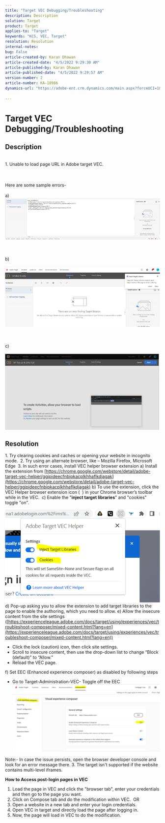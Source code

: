 ```yaml
---
title: "Target VEC Debugging/Troubleshooting"
description: Description
solution: Target
product: Target
applies-to: "Target"
keywords: "KCS, VEC, Target"
resolution: Resolution
internal-notes: 
bug: False
article-created-by: Karan Dhawan
article-created-date: "4/5/2022 9:29:30 AM"
article-published-by: Karan Dhawan
article-published-date: "4/5/2022 9:29:57 AM"
version-number: 2
article-number: KA-18986
dynamics-url: "https://adobe-ent.crm.dynamics.com/main.aspx?forceUCI=1&pagetype=entityrecord&etn=knowledgearticle&id=ec1691de-c2b4-ec11-983f-000d3a5d0d73"

---
```

# Target VEC Debugging/Troubleshooting

## Description

<br>1. Unable to load page URL in Adobe target VEC. <br><br> <br><br>Here are some sample errors- <br><br>a) ![](assets/___f81691de-c2b4-ec11-983f-000d3a5d0d73___.png)<br><br> <br><br>b)<br><br>![](assets/___071791de-c2b4-ec11-983f-000d3a5d0d73___.png)<br><br> <br><br>c)<br><br>![](assets/___0a1791de-c2b4-ec11-983f-000d3a5d0d73___.png)<br>

## Resolution


1. Try clearing cookies and caches or opening your website in incognito mode. 
 2. Try using an alternate browser, like – Mozilla Firefox, Microsoft Edge 
 3. In such error cases, install VEC helper browser extension
 a) Install the extension from [https://chrome.google.com/webstore/detail/adobe-target-vec-helper/ggjpideecfnbipkacplkhhaflkdjagak](https://chrome.google.com/webstore/detail/adobe-target-vec-helper/ggjpideecfnbipkacplkhhaflkdjagak)
 b) To use the extension, click the VEC Helper browser extension icon (  ) in your Chrome browser’s toolbar while in the VEC. 
 c) Enable the "<b>inject target libraries</b>" and "cookies" toggle "on".

 ![](assets/92bf52bf-21ab-ec11-983f-000d3a349523.png)
 d) Pop-up asking you to allow the extension to add target libraries to the page to enable the authoring, which you need to allow.
 e) Allow the insecure content from the site settings ([https://experienceleague.adobe.com/docs/target/using/experiences/vec/troubleshoot-composer/mixed-content.html?lang=en](https://experienceleague.adobe.com/docs/target/using/experiences/vec/troubleshoot-composer/mixed-content.html?lang=en))

- Click the lock (caution) icon, then click site settings.
- Scroll to insecure content, then use the drop-down list to change “Block (default)” to “Allow.”
- Reload the VEC page.


f) Set EEC (Enhanced experience composer) as disabled by following steps

- Go to Target-Administration-VEC- Toggle off the EEC![](assets/90fdfd56-26ab-ec11-983f-000d3a349523.png)


Note:- In case the issue persists, open the browser developer console and look for an error message there.
 3. The target isn't supported if the website contains multi-level iframes. 


<b>How to Access post-login pages in VEC</b>
 1. Load the page in VEC and click the "browser tab", enter your credentials and then go to the page you want. 
 2. Click on Compose tab and do the modification within VEC. 
 OR
 1. Open a website in a new tab and enter your login credentials.
 2. Open VEC in target and directly load the page after logging in. 
 3. Now, the page will load in VEC to do the modification.
